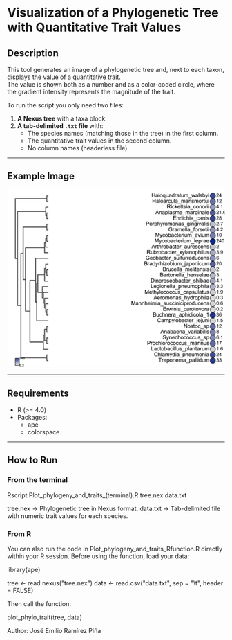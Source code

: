 # Visualization of a Phylogenetic Tree with Quantitative Trait Values

## Description
This tool generates an image of a phylogenetic tree and, next to each taxon, displays the value of a quantitative trait.  
The value is shown both as a number and as a color-coded circle, where the gradient intensity represents the magnitude of the trait.

To run the script you only need two files:
1. **A Nexus tree** with a taxa block.
2. **A tab-delimited `.txt` file** with:
   - The species names (matching those in the tree) in the first column.
   - The quantitative trait values in the second column.
   - No column names (headerless file).

---

## Example Image
![Example](example_plot.png)

---

## Requirements
- R (>= 4.0)
- Packages:
  - ape
  - colorspace

---

## How to Run

### **From the terminal**

Rscript Plot_phylogeny_and_traits_(terminal).R tree.nex data.txt

tree.nex → Phylogenetic tree in Nexus format.
data.txt → Tab-delimited file with numeric trait values for each species.

### **From R**

You can also run the code in Plot_phylogeny_and_traits_Rfunction.R directly within your R session.
Before using the function, load your data:

library(ape)

tree <- read.nexus("tree.nex")
data <- read.csv("data.txt", sep = "\t", header = FALSE)

Then call the function:

plot_phylo_trait(tree, data)

Author: José Emilio Ramírez Piña
